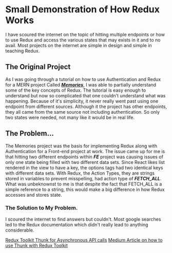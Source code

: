 # Small Demonstration of How Redux Works

I have scoured the internet on the topic of hitting multiple endpoints or how to use Redux and access the various states that may exists in it and to no avail. Most projects on the internet are simple in design and simple in teaching Redux.

## The Original Project
As I was going through a tutorial on how to use Authentication and Redux for a MERN project Called ***[Memories](https://www.youtube.com/watch?v=ngc9gnGgUdA)***, I was able to partially understand some of the key concepts of Redux. The tutorial is easy enough to understand but now so complicated that one couldn't understand what was happening. Because of it's simplicity, it never really went past using one endpoint from different sources. Although it the project has other endpoints, they all came from the same source not including authentication. So only two states were needed, not many like it would be in real life. 

## The Problem...
The Memories project was the basis for implementing Redux along with Authentication for a Front-end project at work. The issue came up for me is that hitting two different endpoints within ***FE*** project was causing issues of only one state being filled with two different data sets. Since React likes list rendered in the view to have a key, the options tags had two identical keys with different data sets. With Redux, the Action Types, they are strings stored in variables to prevent misspelling, had action type of ***FETCH_ALL***. What was unbeknownst to me is that despite the fact that FETCH_ALL is a simple reference to a string, this would make a big difference in how Redux accesses and stores state. 

### The Solution to My Problem.
I scoured the internet to find answers but couldn't. Most google searches led to the Redux documentation which didn't really lead to anything considerable.

[Redux Toolkit Thunk for Asynchronous API calls](https://stackoverflow.com/questions/60316251/how-to-use-redux-thunk-with-redux-toolkits-createslice)
[Medium Article on how to use Thunk with Redux Toolkit](https://blog.bitsrc.io/simplifying-redux-with-redux-toolkit-6236c28cdfcb)